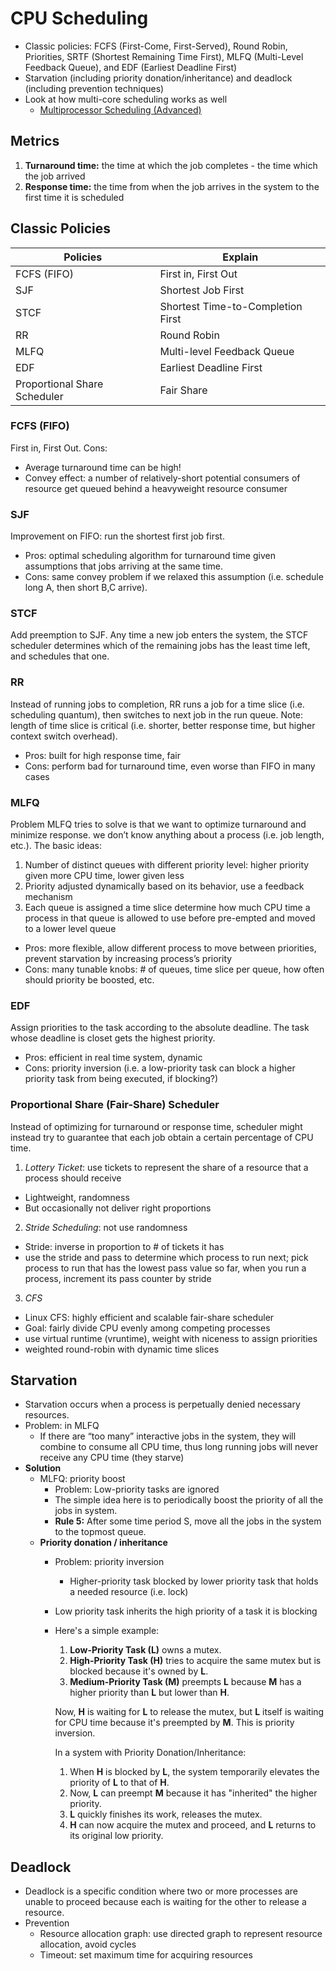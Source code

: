 # CPU Scheduling 
- Classic policies: FCFS (First-Come, First-Served), Round Robin, Priorities, SRTF (Shortest Remaining Time First), MLFQ (Multi-Level Feedback Queue), and EDF (Earliest Deadline First)
- Starvation (including priority donation/inheritance) and deadlock (including prevention techniques)
- Look at how multi-core scheduling works as well
    - [Multiprocessor Scheduling (Advanced)](https://www.notion.so/Multiprocessor-Scheduling-Advanced-e41c3d1425e24b5189b9b1866fa14b46?pvs=21)

## Metrics

1. **Turnaround time:** the time at which the job completes - the time which the job arrived
2. **Response time:** the time from when the job arrives in the system to the first time it is scheduled 

## Classic Policies

| Policies  | Explain  |
| --- | --- |
| FCFS (FIFO)  | First in, First Out |
| SJF | Shortest Job First | 
| STCF | Shortest Time-to-Completion First | 
| RR | Round Robin | 
| MLFQ | Multi-level Feedback Queue | 
| EDF | Earliest Deadline First | 
| Proportional Share Scheduler | Fair Share | 

### FCFS (FIFO) 
First in, First Out.
Cons:
- Average turnaround time can be high! 
- Convey effect: a number of relatively-short potential consumers of resource get queued behind a heavyweight resource consumer

### SJF 
Improvement on FIFO: run the shortest first job first. 

* Pros: optimal scheduling algorithm for turnaround time given assumptions that jobs arriving at the same time. 
* Cons: same convey problem if we relaxed this assumption (i.e. schedule long A, then short B,C arrive).

### STCF 
Add preemption to SJF. Any time a new job enters the system, the STCF scheduler determines which of the remaining jobs has the least time left, and schedules that one. 

### RR 
Instead of running jobs to completion, RR runs a job for a time slice (i.e. scheduling quantum), then switches to next job in the run queue. Note: length of time slice is critical (i.e. shorter, better response time, but higher context switch overhead).
* Pros: built for high response time, fair
* Cons: perform bad for turnaround time, even worse than FIFO in many cases  

### MLFQ 
Problem MLFQ tries to solve is that we want to optimize turnaround and minimize response. we don’t know anything about a process (i.e. job length, etc.). The basic ideas: 
1. Number of distinct queues with different priority level: higher priority given more CPU time, lower given less
2. Priority adjusted dynamically based on its behavior, use a feedback mechanism
3. Each queue is assigned a time slice determine how much CPU time a process in that queue is allowed to use before pre-empted and moved to a lower level queue

* Pros: more flexible, allow different process to move between priorities, prevent starvation by increasing process’s priority
* Cons: many tunable knobs: # of queues, time slice per queue, how often should priority be boosted, etc.

### EDF 
Assign priorities to the task according to the absolute deadline. The task whose deadline is closet gets the highest priority. 
* Pros: efficient in real time system, dynamic
* Cons: priority inversion (i.e. a low-priority task can block a higher priority task from being executed, if blocking?) 

### Proportional Share (Fair-Share) Scheduler  
Instead of optimizing for turnaround or response time, scheduler might instead try to guarantee that each job obtain a certain percentage of CPU time.

1. _Lottery Ticket_: use tickets to represent the share of a resource that a process should receive 
- Lightweight, randomness 
- But occasionally not deliver right proportions 

2. _Stride Scheduling_: not use randomness 
- Stride: inverse in proportion to # of tickets it has 
- use the stride and pass to determine which process to run next; pick process to run that has the lowest pass value so far, when you run a process, increment its pass counter by stride 

3. _CFS_ 
- Linux CFS: highly efficient and scalable fair-share scheduler 
- Goal: fairly divide CPU evenly among competing processes 
- use virtual runtime (vruntime), weight with niceness to assign priorities 
- weighted round-robin with dynamic time slices
  
## Starvation

- Starvation occurs when a process is perpetually denied necessary resources.
- Problem: in MLFQ
    - If there are “too many” interactive jobs in the system, they will combine to consume all CPU time, thus long running jobs will never receive any CPU time (they starve)
- **Solution**
    - MLFQ: priority boost
        - Problem: Low-priority tasks are ignored
        - The simple idea here is to periodically boost the priority of all the jobs
        in system.
        - **Rule 5:** After some time period S, move all the jobs in the system to the topmost queue.
    - **Priority donation / inheritance**
        - Problem: priority inversion
            - Higher-priority task blocked by lower priority task that holds a needed resource (i.e. lock)
        - Low priority task inherits the high priority of a task it is blocking
        - Here's a simple example:
            1. **Low-Priority Task (L)** owns a mutex.
            2. **High-Priority Task (H)** tries to acquire the same mutex but is blocked because it's owned by **L**.
            3. **Medium-Priority Task (M)** preempts **L** because **M** has a higher priority than **L** but lower than **H**.
            
            Now, **H** is waiting for **L** to release the mutex, but **L** itself is waiting for CPU time because it's preempted by **M**. This is priority inversion.
            
            In a system with Priority Donation/Inheritance:
            
            1. When **H** is blocked by **L**, the system temporarily elevates the priority of **L** to that of **H**.
            2. Now, **L** can preempt **M** because it has "inherited" the higher priority.
            3. **L** quickly finishes its work, releases the mutex.
            4. **H** can now acquire the mutex and proceed, and **L** returns to its original low priority.

## Deadlock
- Deadlock is a specific condition where two or more processes are unable to proceed because each is waiting for the other to release a resource.
- Prevention
    - Resource allocation graph: use directed graph to represent resource allocation, avoid cycles
    - Timeout: set maximum time for acquiring resources
